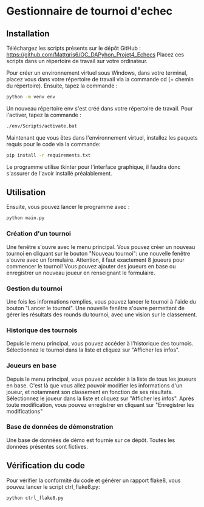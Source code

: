 # Gestionnaire de tournoi d'echec

## Installation
Téléchargez les scripts présents sur le dépôt GitHub : https://github.com/Mattgris6/OC_DAPyhon_Projet4_Echecs
Placez ces scripts dans un répertoire de travail sur votre ordinateur.

Pour créer un environnement virtuel sous Windows, dans votre terminal, placez vous dans votre répertoire de travail via la commande cd (+ chemin du répertoire).
Ensuite, tapez la commande :

```sh
python -m venv env
```

Un nouveau répertoire env s'est créé dans votre répertoire de travail.
Pour l'activer, tapez la commande :

```sh
./env/Scripts/activate.bat
```

Maintenant que vous êtes dans l'environnement virtuel, installez les paquets requis pour le code via la commande:

```sh
pip install -r requirements.txt
```

Le programme utilise tkinter pour l'interface graphique, il faudra donc s'assurer de l'avoir installé préalablement.

## Utilisation
Ensuite, vous pouvez lancer le programme avec :

```sh
python main.py
```

### Création d'un tournoi
Une fenêtre s'ouvre avec le menu principal.
Vous pouvez créer un nouveau tournoi en cliquant sur le bouton "Nouveau tournoi": une nouvelle fenêtre s'ouvre avec un formulaire.
Attention, il faut exactement 8 joueurs pour commencer le tournoi!
Vous pouvez ajouter des joueurs en base ou enregistrer un nouveau joueur en renseignant le formulaire.

### Gestion du tournoi
Une fois les informations remplies, vous pouvez lancer le tournoi à l'aide du bouton "Lancer le tournoi". 
Une nouvelle fenêtre s'ouvre permettant de gérer les résultats des rounds du tournoi, avec une vision sur le classement.

### Historique des tournois
Depuis le menu principal, vous pouvez accéder à l'historique des tournois. 
Sélectionnez le tournoi dans la liste et cliquez sur "Afficher les infos".

### Joueurs en base
Depuis le menu principal, vous pouvez accéder à la liste de tous les joueurs en base.
C'est là que vous allez pouvoir modifier les informations d'un joueur, et notamment son classement en fonction de ses résultats.
Sélectionnez le joueur dans la liste et cliquez sur "Afficher les infos".
Après toute modification, vous pouvez enregistrer en cliquant sur "Enregistrer les modifications"

### Base de données de démonstration
Une base de données de démo est fournie sur ce dépôt. Toutes les données présentes sont fictives.

## Vérification du code
Pour vérifier la conformité du code et générer un rapport flake8, vous pouvez lancer le script ctrl_flake8.py:

```sh
python ctrl_flake8.py
```
